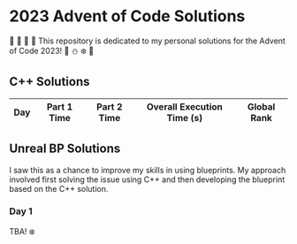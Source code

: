 # 2023 Advent of Code Solutions

🎄 🎅 🤶 🦌 This repository is dedicated to my personal solutions for the Advent of Code 2023! 🎁 ⛄ ❄️ 🍪

## C++ Solutions

Day | Part 1 Time | Part 2 Time | Overall Execution Time (s) | Global Rank
--- | ----------- | ----------- | -------------------------- | -----------

## Unreal BP Solutions
I saw this as a chance to improve my skills in using blueprints. My approach involved first solving the issue using C++ and then developing the blueprint based on the C++ solution.

### Day 1
TBA! ❄️
